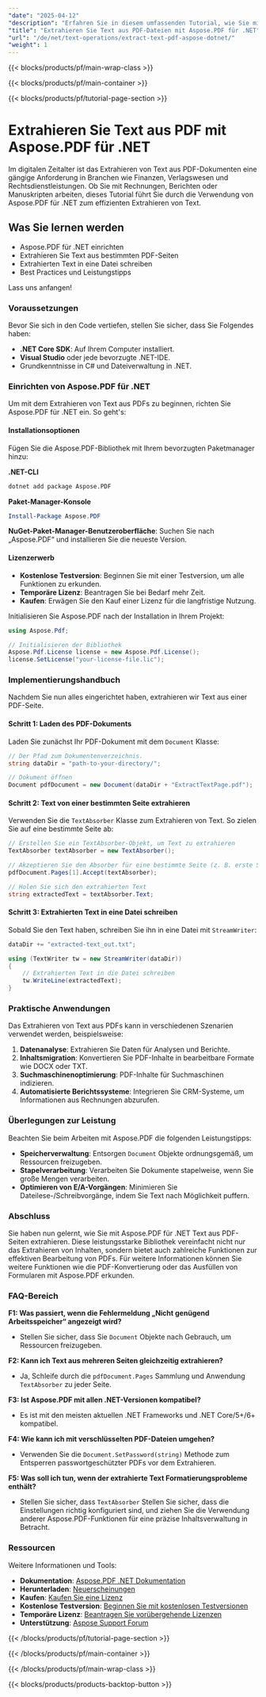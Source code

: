 ```yaml
---
"date": "2025-04-12"
"description": "Erfahren Sie in diesem umfassenden Tutorial, wie Sie mit Aspose.PDF für .NET Text aus PDF-Seiten extrahieren. Ideal für die Datenverarbeitung und -analyse."
"title": "Extrahieren Sie Text aus PDF-Dateien mit Aspose.PDF für .NET"
"url": "/de/net/text-operations/extract-text-pdf-aspose-dotnet/"
"weight": 1
---
```


{{< blocks/products/pf/main-wrap-class >}}

{{< blocks/products/pf/main-container >}}

{{< blocks/products/pf/tutorial-page-section >}}


# Extrahieren Sie Text aus PDF mit Aspose.PDF für .NET

Im digitalen Zeitalter ist das Extrahieren von Text aus PDF-Dokumenten eine gängige Anforderung in Branchen wie Finanzen, Verlagswesen und Rechtsdienstleistungen. Ob Sie mit Rechnungen, Berichten oder Manuskripten arbeiten, dieses Tutorial führt Sie durch die Verwendung von Aspose.PDF für .NET zum effizienten Extrahieren von Text.

## Was Sie lernen werden
- Aspose.PDF für .NET einrichten
- Extrahieren Sie Text aus bestimmten PDF-Seiten
- Extrahierten Text in eine Datei schreiben
- Best Practices und Leistungstipps

Lass uns anfangen!

### Voraussetzungen
Bevor Sie sich in den Code vertiefen, stellen Sie sicher, dass Sie Folgendes haben:
- **.NET Core SDK**: Auf Ihrem Computer installiert.
- **Visual Studio** oder jede bevorzugte .NET-IDE.
- Grundkenntnisse in C# und Dateiverwaltung in .NET.

### Einrichten von Aspose.PDF für .NET
Um mit dem Extrahieren von Text aus PDFs zu beginnen, richten Sie Aspose.PDF für .NET ein. So geht's:

#### Installationsoptionen
Fügen Sie die Aspose.PDF-Bibliothek mit Ihrem bevorzugten Paketmanager hinzu:

**.NET-CLI**
```bash
dotnet add package Aspose.PDF
```

**Paket-Manager-Konsole**
```powershell
Install-Package Aspose.PDF
```

**NuGet-Paket-Manager-Benutzeroberfläche**: Suchen Sie nach „Aspose.PDF“ und installieren Sie die neueste Version.

#### Lizenzerwerb
- **Kostenlose Testversion**: Beginnen Sie mit einer Testversion, um alle Funktionen zu erkunden.
- **Temporäre Lizenz**: Beantragen Sie bei Bedarf mehr Zeit.
- **Kaufen**: Erwägen Sie den Kauf einer Lizenz für die langfristige Nutzung.

Initialisieren Sie Aspose.PDF nach der Installation in Ihrem Projekt:

```csharp
using Aspose.Pdf;

// Initialisieren der Bibliothek
Aspose.Pdf.License license = new Aspose.Pdf.License();
license.SetLicense("your-license-file.lic");
```

### Implementierungshandbuch
Nachdem Sie nun alles eingerichtet haben, extrahieren wir Text aus einer PDF-Seite.

#### Schritt 1: Laden des PDF-Dokuments
Laden Sie zunächst Ihr PDF-Dokument mit dem `Document` Klasse:

```csharp
// Der Pfad zum Dokumentenverzeichnis.
string dataDir = "path-to-your-directory/";

// Dokument öffnen
Document pdfDocument = new Document(dataDir + "ExtractTextPage.pdf");
```

#### Schritt 2: Text von einer bestimmten Seite extrahieren
Verwenden Sie die `TextAbsorber` Klasse zum Extrahieren von Text. So zielen Sie auf eine bestimmte Seite ab:

```csharp
// Erstellen Sie ein TextAbsorber-Objekt, um Text zu extrahieren
TextAbsorber textAbsorber = new TextAbsorber();

// Akzeptieren Sie den Absorber für eine bestimmte Seite (z. B. erste Seite)
pdfDocument.Pages[1].Accept(textAbsorber);

// Holen Sie sich den extrahierten Text
string extractedText = textAbsorber.Text;
```

#### Schritt 3: Extrahierten Text in eine Datei schreiben
Sobald Sie den Text haben, schreiben Sie ihn in eine Datei mit `StreamWriter`:

```csharp
dataDir += "extracted-text_out.txt";

using (TextWriter tw = new StreamWriter(dataDir))
{
    // Extrahierten Text in die Datei schreiben
    tw.WriteLine(extractedText);
}
```

### Praktische Anwendungen
Das Extrahieren von Text aus PDFs kann in verschiedenen Szenarien verwendet werden, beispielsweise:
1. **Datenanalyse**: Extrahieren Sie Daten für Analysen und Berichte.
2. **Inhaltsmigration**: Konvertieren Sie PDF-Inhalte in bearbeitbare Formate wie DOCX oder TXT.
3. **Suchmaschinenoptimierung**: PDF-Inhalte für Suchmaschinen indizieren.
4. **Automatisierte Berichtssysteme**: Integrieren Sie CRM-Systeme, um Informationen aus Rechnungen abzurufen.

### Überlegungen zur Leistung
Beachten Sie beim Arbeiten mit Aspose.PDF die folgenden Leistungstipps:
- **Speicherverwaltung**: Entsorgen `Document` Objekte ordnungsgemäß, um Ressourcen freizugeben.
- **Stapelverarbeitung**: Verarbeiten Sie Dokumente stapelweise, wenn Sie große Mengen verarbeiten.
- **Optimieren von E/A-Vorgängen**: Minimieren Sie Dateilese-/Schreibvorgänge, indem Sie Text nach Möglichkeit puffern.

### Abschluss
Sie haben nun gelernt, wie Sie mit Aspose.PDF für .NET Text aus PDF-Seiten extrahieren. Diese leistungsstarke Bibliothek vereinfacht nicht nur das Extrahieren von Inhalten, sondern bietet auch zahlreiche Funktionen zur effektiven Bearbeitung von PDFs. Für weitere Informationen können Sie weitere Funktionen wie die PDF-Konvertierung oder das Ausfüllen von Formularen mit Aspose.PDF erkunden.

### FAQ-Bereich
**F1: Was passiert, wenn die Fehlermeldung „Nicht genügend Arbeitsspeicher“ angezeigt wird?**
- Stellen Sie sicher, dass Sie `Document` Objekte nach Gebrauch, um Ressourcen freizugeben.

**F2: Kann ich Text aus mehreren Seiten gleichzeitig extrahieren?**
- Ja, Schleife durch die `pdfDocument.Pages` Sammlung und Anwendung `TextAbsorber` zu jeder Seite.

**F3: Ist Aspose.PDF mit allen .NET-Versionen kompatibel?**
- Es ist mit den meisten aktuellen .NET Frameworks und .NET Core/5+/6+ kompatibel.

**F4: Wie kann ich mit verschlüsselten PDF-Dateien umgehen?**
- Verwenden Sie die `Document.SetPassword(string)` Methode zum Entsperren passwortgeschützter PDFs vor dem Extrahieren.

**F5: Was soll ich tun, wenn der extrahierte Text Formatierungsprobleme enthält?**
- Stellen Sie sicher, dass `TextAbsorber` Stellen Sie sicher, dass die Einstellungen richtig konfiguriert sind, und ziehen Sie die Verwendung anderer Aspose.PDF-Funktionen für eine präzise Inhaltsverwaltung in Betracht.

### Ressourcen
Weitere Informationen und Tools:
- **Dokumentation**: [Aspose.PDF .NET Dokumentation](https://reference.aspose.com/pdf/net/)
- **Herunterladen**: [Neuerscheinungen](https://releases.aspose.com/pdf/net/)
- **Kaufen**: [Kaufen Sie eine Lizenz](https://purchase.aspose.com/buy)
- **Kostenlose Testversion**: [Beginnen Sie mit kostenlosen Testversionen](https://releases.aspose.com/pdf/net/)
- **Temporäre Lizenz**: [Beantragen Sie vorübergehende Lizenzen](https://purchase.aspose.com/temporary-license/)
- **Unterstützung**: [Aspose Support Forum](https://forum.aspose.com/c/pdf/10)

{{< /blocks/products/pf/tutorial-page-section >}}

{{< /blocks/products/pf/main-container >}}

{{< /blocks/products/pf/main-wrap-class >}}

{{< blocks/products/products-backtop-button >}}